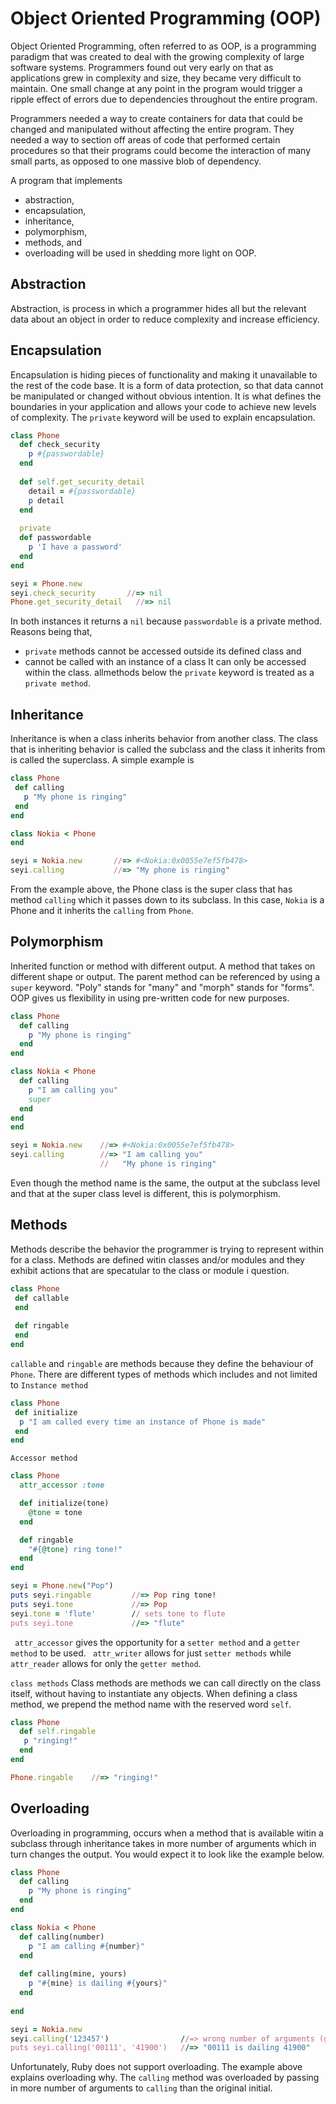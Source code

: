 # Object Oriented Programming (OOP)

Object Oriented Programming, often referred to as OOP, is a programming paradigm that was created to deal with the growing complexity of large software systems. Programmers found out very early on that as applications grew in complexity and size, they became very difficult to maintain. One small change at any point in the program would trigger a ripple effect of errors due to dependencies throughout the entire program.

Programmers needed a way to create containers for data that could be changed and manipulated without affecting the entire program. They needed a way to section off areas of code that performed certain procedures so that their programs could become the interaction of many small parts, as opposed to one massive blob of dependency.

A program that implements 
- abstraction, 
- encapsulation, 
- inheritance, 
- polymorphism, 
- methods, and 
- overloading
will be used in shedding more light on OOP. 

## Abstraction
Abstraction, is process in which a programmer hides all but the relevant data about an object in order to reduce complexity and increase efficiency.

## Encapsulation 
Encapsulation is hiding pieces of functionality and making it unavailable to the rest of the code base. It is a form of data protection, so that data cannot be manipulated or changed without obvious intention. It is what defines the boundaries in your application and allows your code to achieve new levels of complexity. The `private` keyword will be used to explain encapsulation.

``` ruby
class Phone
  def check_security
    p #{passwordable}
  end
  
  def self.get_security_detail
    detail = #{passwordable}
    p detail
  end
  
  private
  def passwordable
    p 'I have a password'
  end
end

seyi = Phone.new
seyi.check_security       //=> nil
Phone.get_security_detail   //=> nil
```
In both instances it returns a `nil` because `passwordable` is a private method. Reasons being that,
- `private` methods cannot be accessed outside its defined class and
-  cannot be called with an instance of a class
It can only be accessed within the class. 
allmethods below the `private` keyword is treated as a `private method`.

## Inheritance
 Inheritance is when a class inherits behavior from another class. The class that is inheriting behavior is called the subclass and the class it inherits from is called the superclass. A simple example is 
 ``` ruby
class Phone
  def calling
    p "My phone is ringing"
  end
end 

class Nokia < Phone
end 

seyi = Nokia.new       //=> #<Nokia:0x0055e7ef5fb478>
seyi.calling           //=> "My phone is ringing"
```

From the example above, the Phone class is the super class that has method `calling` which it passes down to its subclass. In this case, `Nokia` is a Phone and it inherits the `calling` from `Phone`.

## Polymorphism
Inherited function or method with different output. A method that takes on different shape or output. The parent method can be referenced by using a `super` keyword. "Poly" stands for "many" and "morph" stands for "forms". OOP gives us flexibility in using pre-written code for new purposes.
``` ruby
class Phone
  def calling
    p "My phone is ringing"
  end
end 

class Nokia < Phone
  def calling
    p "I am calling you"
    super
  end
end 
end

seyi = Nokia.new    //=> #<Nokia:0x0055e7ef5fb478>
seyi.calling        //=> "I am calling you"
                    //   "My phone is ringing"
```
Even though the method name is the same, the output at the subclass level and that at the super class level is different, this is polymorphism.

## Methods
Methods describe the behavior the programmer is trying to represent within for a class. Methods are defined witin classes and/or modules and they exhibit actions that are specatular to the class or module i question.

``` ruby
class Phone
 def callable
 end
 
 def ringable
 end
end
```
`callable` and `ringable` are methods because they define the behaviour of `Phone`.
There are different types of methods which includes and not limited to
`Instance method `
``` ruby
class Phone
 def initialize
  p "I am called every time an instance of Phone is made"
 end
end
```
`Accessor method`
``` ruby
class Phone
  attr_accessor :tone

  def initialize(tone)
    @tone = tone
  end

  def ringable
    "#{@tone} ring tone!"
  end
end

seyi = Phone.new("Pop")
puts seyi.ringable         //=> Pop ring tone!
puts seyi.tone             //=> Pop
seyi.tone = 'flute'        // sets tone to flute
puts seyi.tone             //=> "flute"
```
` attr_accessor` gives the opportunity for a `setter method` and a `getter method` to be used. ` attr_writer` allows for just `setter methods` while ` attr_reader` allows for only the `getter method`.

`class methods`
Class methods are methods we can call directly on the class itself, without having to instantiate any objects. When defining a class method, we prepend the method name with the reserved word `self`.
``` ruby
class Phone
  def self.ringable
   p "ringing!"
  end
end

Phone.ringable    //=> "ringing!"
```

## Overloading
Overloading in programming, occurs when a method that is available witin a subclass through inheritance takes in more number of arguments which in turn changes the output. You would expect it to look like the example below.
``` ruby
class Phone
  def calling
    p "My phone is ringing"
  end
end 

class Nokia < Phone
  def calling(number)
    p "I am calling #{number}"
  end
  
  def calling(mine, yours)
    p "#{mine} is dailing #{yours}"
  end
  
end             

seyi = Nokia.new
seyi.calling('123457')                //=> wrong number of arguments (given 1, expected 2)
puts seyi.calling('00111', '41900')   //=> "00111 is dailing 41900"    
```
Unfortunately, Ruby does not support overloading. The example above explains overloading why. The `calling` method was overloaded by passing in more number of arguments to `calling` than the original initial. 


